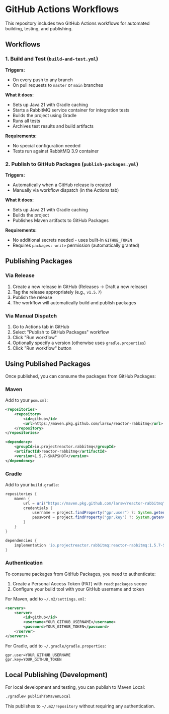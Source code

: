 # GitHub Actions Workflows

This repository includes two GitHub Actions workflows for automated building, testing, and publishing.

## Workflows

### 1. Build and Test (`build-and-test.yml`)

**Triggers:**
- On every push to any branch
- On pull requests to `master` or `main` branches

**What it does:**
- Sets up Java 21 with Gradle caching
- Starts a RabbitMQ service container for integration tests
- Builds the project using Gradle
- Runs all tests
- Archives test results and build artifacts

**Requirements:**
- No special configuration needed
- Tests run against RabbitMQ 3.9 container

### 2. Publish to GitHub Packages (`publish-packages.yml`)

**Triggers:**
- Automatically when a GitHub release is created
- Manually via workflow dispatch (in the Actions tab)

**What it does:**
- Sets up Java 21 with Gradle caching
- Builds the project
- Publishes Maven artifacts to GitHub Packages

**Requirements:**
- No additional secrets needed - uses built-in `GITHUB_TOKEN`
- Requires `packages: write` permission (automatically granted)

## Publishing Packages

### Via Release

1. Create a new release in GitHub (Releases → Draft a new release)
2. Tag the release appropriately (e.g., `v1.5.7`)
3. Publish the release
4. The workflow will automatically build and publish packages

### Via Manual Dispatch

1. Go to Actions tab in GitHub
2. Select "Publish to GitHub Packages" workflow
3. Click "Run workflow"
4. Optionally specify a version (otherwise uses `gradle.properties`)
5. Click "Run workflow" button

## Using Published Packages

Once published, you can consume the packages from GitHub Packages:

### Maven

Add to your `pom.xml`:

```xml
<repositories>
    <repository>
        <id>github</id>
        <url>https://maven.pkg.github.com/larsw/reactor-rabbitmq</url>
    </repository>
</repositories>

<dependency>
    <groupId>io.projectreactor.rabbitmq</groupId>
    <artifactId>reactor-rabbitmq</artifactId>
    <version>1.5.7-SNAPSHOT</version>
</dependency>
```

### Gradle

Add to your `build.gradle`:

```groovy
repositories {
    maven {
        url = uri("https://maven.pkg.github.com/larsw/reactor-rabbitmq")
        credentials {
            username = project.findProperty("gpr.user") ?: System.getenv("USERNAME")
            password = project.findProperty("gpr.key") ?: System.getenv("TOKEN")
        }
    }
}

dependencies {
    implementation 'io.projectreactor.rabbitmq:reactor-rabbitmq:1.5.7-SNAPSHOT'
}
```

### Authentication

To consume packages from GitHub Packages, you need to authenticate:

1. Create a Personal Access Token (PAT) with `read:packages` scope
2. Configure your build tool with your GitHub username and token

For Maven, add to `~/.m2/settings.xml`:

```xml
<servers>
    <server>
        <id>github</id>
        <username>YOUR_GITHUB_USERNAME</username>
        <password>YOUR_GITHUB_TOKEN</password>
    </server>
</servers>
```

For Gradle, add to `~/.gradle/gradle.properties`:

```properties
gpr.user=YOUR_GITHUB_USERNAME
gpr.key=YOUR_GITHUB_TOKEN
```

## Local Publishing (Development)

For local development and testing, you can publish to Maven Local:

```bash
./gradlew publishToMavenLocal
```

This publishes to `~/.m2/repository` without requiring any authentication.
